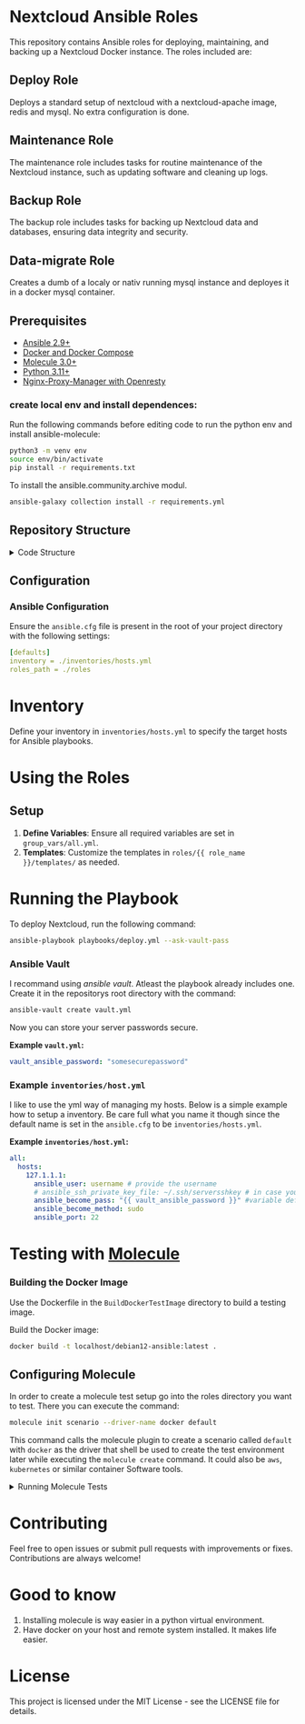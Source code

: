 # Nextcloud Ansible Roles

This repository contains Ansible roles for deploying, maintaining, and backing up a Nextcloud Docker instance. The roles included are:

## Deploy Role
Deploys a standard setup of nextcloud with a nextcloud-apache image, redis and mysql. No extra configuration is done.

## Maintenance Role
The maintenance role includes tasks for routine maintenance of the Nextcloud instance, such as updating software and cleaning up logs.

## Backup Role
The backup role includes tasks for backing up Nextcloud data and databases, ensuring data integrity and security.

## Data-migrate Role
Creates a dumb of a localy or nativ running mysql instance and deployes it in a docker mysql container.

## Prerequisites
- [Ansible 2.9+](https://docs.ansible.com/)
- [Docker and Docker Compose](https://docs.docker.com/)
- [Molecule 3.0+](https://ansible.readthedocs.io/projects/molecule/)
- [Python 3.11+](https://realpython.com/installing-python/)
- [Nginx-Proxy-Manager with Openresty](https://github.com/PhilippTheSurfer/docker-NPM-Openresty_ansible)

### create local env and install dependences:
Run the following commands before editing code to run the python env and install ansible-molecule:
```bash
python3 -m venv env
source env/bin/activate
pip install -r requirements.txt
```

To install the ansible.community.archive modul.
```bash
ansible-galaxy collection install -r requirements.yml
```


## Repository Structure

<details>
  <summary>Code Structure</summary>

```
.
├── BuildDockerTestImage/
│   ├── Dockerfile
│   └── initctl_faker
├── group_vars/
├── inventories/
│   └── hosts.yml
├── playbooks/
├── roles/
│   ├── deploy/
│   │   ├── tasks/
│   │   ├── handlers/
│   │   ├── molecule/
│   │   │   └── default/
│   │   │       ├── converge.yml
│   │   │       ├── molecule.yml
│   │   │       └── prepare.yml
│   │   └── templates/
│   ├── maintenance/
│   │   ├── tasks/
│   │   ├── handlers/
│   │   ├── molecule/
│   │   │   └── default/
│   │   │       ├── converge.yml
│   │   │       ├── molecule.yml
│   │   │       └── prepare.yml
│   │   └── templates/
│   ├── backup/
│   │   └── tasks/
│   └── migration/
│       ├── tasks/
│       └── vars/
├── ansible.cfg
├── requirements.txt
├── requirements.yml
└── vault.yml
```

</details>

## Configuration

### Ansible Configuration

Ensure the `ansible.cfg` file is present in the root of your project directory with the following settings:
```yml
[defaults]
inventory = ./inventories/hosts.yml
roles_path = ./roles
```

# Inventory
Define your inventory in `inventories/hosts.yml` to specify the target hosts for Ansible playbooks.

# Using the Roles
## Setup
1. **Define Variables**: Ensure all required variables are set in `group_vars/all.yml`.
2. **Templates**: Customize the templates in `roles/{{ role_name }}/templates/` as needed.

# Running the Playbook

To deploy Nextcloud, run the following command:
```bash
ansible-playbook playbooks/deploy.yml --ask-vault-pass
```

### Ansible Vault

I recommand using *ansible vault*. Atleast the playbook already includes one. Create it in the repositorys root directory with the command:
```bash
ansible-vault create vault.yml
```
Now you can store your server passwords secure.

**Example `vault.yml`:**
```yml
vault_ansible_password: "somesecurepassword"
```

### Example `inventories/host.yml`
I like to use the yml way of managing my hosts. Below is a simple example how to setup a inventory. Be care full what you name it though since the default name is set in the `ansible.cfg` to be `inventories/hosts.yml`. 

**Example `inventories/host.yml`:** 
```yml
all:
  hosts:
    127.1.1.1:
      ansible_user: username # provide the username
      # ansible_ssh_private_key_file: ~/.ssh/serversshkey # in case you use ssh key (you should)
      ansible_become_pass: "{{ vault_ansible_password }}" #variable defiened in vault.yml that points to the password of the user
      ansible_become_method: sudo
      ansible_port: 22
```

# Testing with [Molecule](https://ansible.readthedocs.io/projects/molecule/)
### Building the Docker Image
Use the Dockerfile in the `BuildDockerTestImage` directory to build a testing image.

Build the Docker image:
```bash
docker build -t localhost/debian12-ansible:latest .
```

## Configuring Molecule

In order to create a molecule test setup go into the roles directory you want to test. There you can execute the command:
```bash
molecule init scenario --driver-name docker default
``` 
This command calls the molecule plugin to create a scenario called `default` with `docker` as the driver that shell be used to create the test environment later while executing the `molecule create` command. It could also be `aws`, `kubernetes` or similar container Software tools.

<details>
  <summary>Running Molecule Tests</summary>

Ensure your `molecule/default/molecule.yml` is configured to use the custom Docker image.

## Running Molecule Tests
1. Create instances:
    ```bash
    molecule create | tee molecule_create.log
    ```
2. Run converge:
    ```bash
    molecule converge | tee molecule_converge.log
    ```
3. Verify the Setup:
    ```bash
    molecule verify | tee molecule_verify.log
    ```
4. Destroy instance:
    ```bash
    molecule destroy
    ```
</details>

# Contributing
Feel free to open issues or submit pull requests with improvements or fixes. Contributions are always welcome!

# Good to know

1. Installing molecule is way easier in a python virtual environment.
2. Have docker on your host and remote system installed. It makes life easier.

# License
This project is licensed under the MIT License - see the LICENSE file for details.
